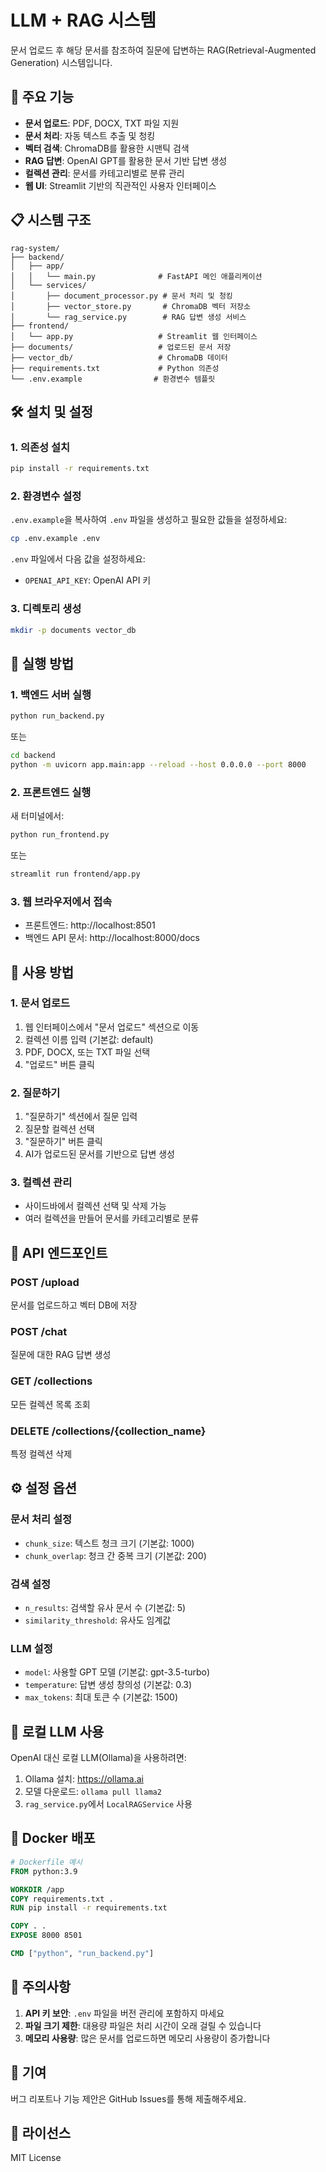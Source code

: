# LLM + RAG 시스템

문서 업로드 후 해당 문서를 참조하여 질문에 답변하는 RAG(Retrieval-Augmented Generation) 시스템입니다.

## 🚀 주요 기능

- **문서 업로드**: PDF, DOCX, TXT 파일 지원
- **문서 처리**: 자동 텍스트 추출 및 청킹
- **벡터 검색**: ChromaDB를 활용한 시맨틱 검색
- **RAG 답변**: OpenAI GPT를 활용한 문서 기반 답변 생성
- **컬렉션 관리**: 문서를 카테고리별로 분류 관리
- **웹 UI**: Streamlit 기반의 직관적인 사용자 인터페이스

## 📋 시스템 구조

```
rag-system/
├── backend/
│   ├── app/
│   │   └── main.py              # FastAPI 메인 애플리케이션
│   └── services/
│       ├── document_processor.py # 문서 처리 및 청킹
│       ├── vector_store.py       # ChromaDB 벡터 저장소
│       └── rag_service.py        # RAG 답변 생성 서비스
├── frontend/
│   └── app.py                   # Streamlit 웹 인터페이스
├── documents/                   # 업로드된 문서 저장
├── vector_db/                   # ChromaDB 데이터
├── requirements.txt             # Python 의존성
└── .env.example                # 환경변수 템플릿
```

## 🛠️ 설치 및 설정

### 1. 의존성 설치

```bash
pip install -r requirements.txt
```

### 2. 환경변수 설정

`.env.example`을 복사하여 `.env` 파일을 생성하고 필요한 값들을 설정하세요:

```bash
cp .env.example .env
```

`.env` 파일에서 다음 값을 설정하세요:
- `OPENAI_API_KEY`: OpenAI API 키

### 3. 디렉토리 생성

```bash
mkdir -p documents vector_db
```

## 🚀 실행 방법

### 1. 백엔드 서버 실행

```bash
python run_backend.py
```

또는

```bash
cd backend
python -m uvicorn app.main:app --reload --host 0.0.0.0 --port 8000
```

### 2. 프론트엔드 실행

새 터미널에서:

```bash
python run_frontend.py
```

또는

```bash
streamlit run frontend/app.py
```

### 3. 웹 브라우저에서 접속

- 프론트엔드: http://localhost:8501
- 백엔드 API 문서: http://localhost:8000/docs

## 📖 사용 방법

### 1. 문서 업로드
1. 웹 인터페이스에서 "문서 업로드" 섹션으로 이동
2. 컬렉션 이름 입력 (기본값: default)
3. PDF, DOCX, 또는 TXT 파일 선택
4. "업로드" 버튼 클릭

### 2. 질문하기
1. "질문하기" 섹션에서 질문 입력
2. 질문할 컬렉션 선택
3. "질문하기" 버튼 클릭
4. AI가 업로드된 문서를 기반으로 답변 생성

### 3. 컬렉션 관리
- 사이드바에서 컬렉션 선택 및 삭제 가능
- 여러 컬렉션을 만들어 문서를 카테고리별로 분류

## 🔧 API 엔드포인트

### POST /upload
문서를 업로드하고 벡터 DB에 저장

### POST /chat
질문에 대한 RAG 답변 생성

### GET /collections
모든 컬렉션 목록 조회

### DELETE /collections/{collection_name}
특정 컬렉션 삭제

## ⚙️ 설정 옵션

### 문서 처리 설정
- `chunk_size`: 텍스트 청크 크기 (기본값: 1000)
- `chunk_overlap`: 청크 간 중복 크기 (기본값: 200)

### 검색 설정
- `n_results`: 검색할 유사 문서 수 (기본값: 5)
- `similarity_threshold`: 유사도 임계값

### LLM 설정
- `model`: 사용할 GPT 모델 (기본값: gpt-3.5-turbo)
- `temperature`: 답변 생성 창의성 (기본값: 0.3)
- `max_tokens`: 최대 토큰 수 (기본값: 1500)

## 🔄 로컬 LLM 사용

OpenAI 대신 로컬 LLM(Ollama)을 사용하려면:

1. Ollama 설치: https://ollama.ai
2. 모델 다운로드: `ollama pull llama2`
3. `rag_service.py`에서 `LocalRAGService` 사용

## 🐳 Docker 배포

```dockerfile
# Dockerfile 예시
FROM python:3.9

WORKDIR /app
COPY requirements.txt .
RUN pip install -r requirements.txt

COPY . .
EXPOSE 8000 8501

CMD ["python", "run_backend.py"]
```

## 📝 주의사항

1. **API 키 보안**: `.env` 파일을 버전 관리에 포함하지 마세요
2. **파일 크기 제한**: 대용량 파일은 처리 시간이 오래 걸릴 수 있습니다
3. **메모리 사용량**: 많은 문서를 업로드하면 메모리 사용량이 증가합니다

## 🤝 기여

버그 리포트나 기능 제안은 GitHub Issues를 통해 제출해주세요.

## 📄 라이선스

MIT License
